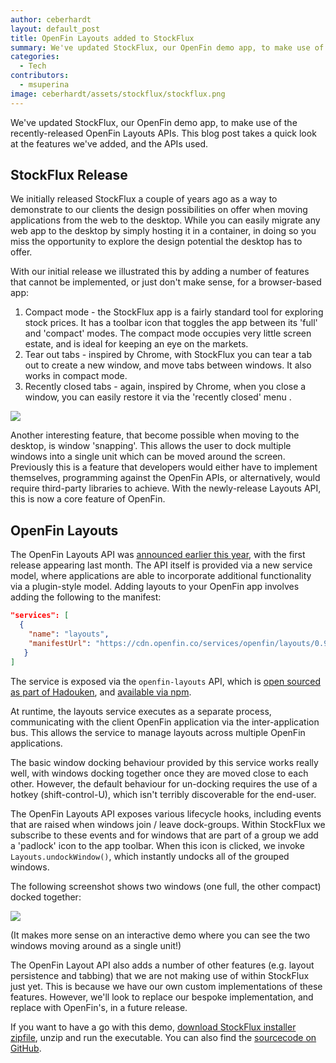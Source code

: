 ```yaml
---
author: ceberhardt
layout: default_post
title: OpenFin Layouts added to StockFlux
summary: We've updated StockFlux, our OpenFin demo app, to make use of the recently-released OpenFin Layouts APIs. This blog post takes a quick look at the features we've added, and the APIs used.
categories:
  - Tech
contributors:
  - msuperina
image: ceberhardt/assets/stockflux/stockflux.png
---
```


We've updated StockFlux, our OpenFin demo app, to make use of the recently-released OpenFin Layouts APIs. This blog post takes a quick look at the features we've added, and the APIs used.

## StockFlux Release

We initially released StockFlux a couple of years ago as a way to demonstrate to our clients the design possibilities on offer when moving applications from the web to the desktop. While you can easily migrate any web app to the desktop by simply hosting it in a container, in doing so you miss the opportunity to explore the design potential the desktop has to offer.

With our initial release we illustrated this by adding a number of features that cannot be implemented, or just don't make sense, for a browser-based app:

1. Compact mode - the StockFlux app is a fairly standard tool for exploring stock prices. It has a toolbar icon that toggles the app between its 'full' and 'compact' modes. The compact mode occupies very little screen estate, and is ideal for keeping an eye on the markets.
2. Tear out tabs - inspired by Chrome, with StockFlux you can tear a tab out to create a new window, and move tabs between windows. It also works in compact mode.
3. Recently closed tabs - again, inspired by Chrome, when you close a window, you can easily restore it via the 'recently closed' menu .

<img src="{{ site.baseurl }}/ceberhardt/assets/stockflux/stockflux.png" />

Another interesting feature, that become possible when moving to the desktop, is window 'snapping'. This allows the user to dock multiple windows into a single unit which can be moved around the screen. Previously this is a feature that developers would either have to implement themselves, programming against the OpenFin APIs, or alternatively, would require third-party libraries to achieve. With the newly-release Layouts API, this is now a core feature of OpenFin.

## OpenFin Layouts

The OpenFin Layouts API was [announced earlier this year](https://openfin.co/blog/introducing-openfin-layouts/), with the first release appearing last month. The API itself is provided via a new service model, where applications are able to incorporate additional functionality via a plugin-style model. Adding layouts to your OpenFin app involves adding the following to the manifest:

~~~json
"services": [
  {
    "name": "layouts",
    "manifestUrl": "https://cdn.openfin.co/services/openfin/layouts/0.9.1/app.json"
   }
]
~~~

The service is exposed via the `openfin-layouts` API, which is [open sourced as part of Hadouken](https://github.com/HadoukenIO/layouts-service), and [available via npm](https://www.npmjs.com/package/openfin-layouts).

At runtime, the layouts service executes as a separate process, communicating with the client OpenFin application via the inter-application bus. This allows the service to manage layouts across multiple OpenFin applications.

The basic window docking behaviour provided by this service works really well, with windows docking together once they are moved close to each other. However, the default behaviour for un-docking requires the use of a hotkey (shift-control-U), which isn't terribly discoverable for the end-user.

The OpenFin Layouts API exposes various lifecycle hooks, including events that are raised when windows join / leave dock-groups. Within StockFlux we subscribe to these events and for windows that are part of a group we add a 'padlock' icon to the app toolbar.  When this icon is clicked, we invoke `Layouts.undockWindow()`, which instantly undocks all of the grouped windows.

The following screenshot shows two windows (one full, the other compact) docked together:

<img src="{{ site.baseurl }}/ceberhardt/assets/stockflux/snapped.png" />

(It makes more sense on an interactive demo where you can see the two windows moving around as a single unit!)

The OpenFin Layout API also adds a number of other features (e.g. layout persistence and tabbing) that we are not making use of within StockFlux just yet. This is because we have our own custom implementations of these features. However, we'll look to replace our bespoke implementation, and replace with OpenFin's, in a future release.

If you want to have a go with this demo, [download StockFlux installer zipfile](https://install.openfin.co/download?fileName=StockFlux-master&config=http://scottlogic.github.io/StockFlux/master/app.json), unzip and run the executable. You can also find the [sourcecode on GitHub](https://github.com/ScottLogic/StockFlux).
